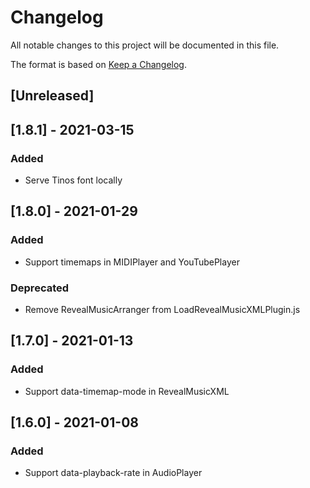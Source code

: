 # Changelog

All notable changes to this project will be documented in this file.

The format is based on [Keep a Changelog](https://keepachangelog.com/en/1.0.0/).

## [Unreleased]

## [1.8.1] - 2021-03-15

### Added

- Serve Tinos font locally

## [1.8.0] - 2021-01-29

### Added

- Support timemaps in MIDIPlayer and YouTubePlayer

### Deprecated

- Remove RevealMusicArranger from LoadRevealMusicXMLPlugin.js

## [1.7.0] - 2021-01-13

### Added

- Support data-timemap-mode in RevealMusicXML

## [1.6.0] - 2021-01-08

### Added

- Support data-playback-rate in AudioPlayer
